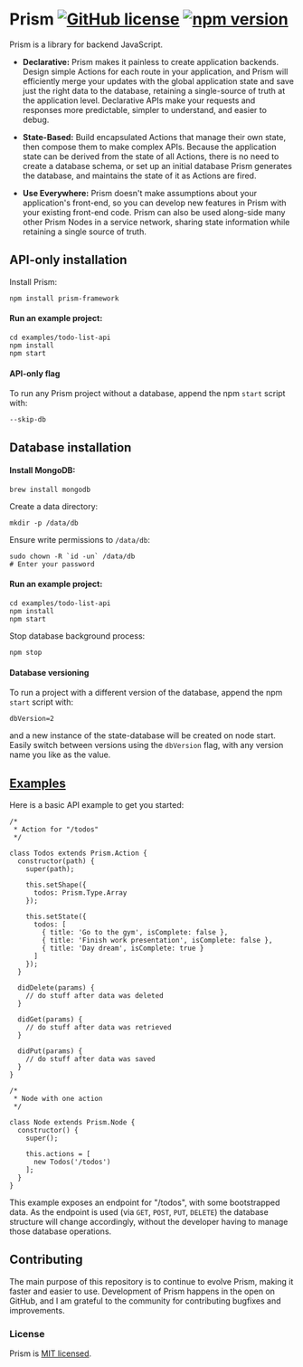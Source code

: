 # Prism [![GitHub license](https://img.shields.io/badge/license-MIT-blue.svg)](https://github.com/exactchange/prism/blob/master/LICENSE) [![npm version](https://img.shields.io/badge/npm-v1.3.2-brightgreen)](https://www.npmjs.com/package/prism-framework)

Prism is a library for backend JavaScript.

* **Declarative:** Prism makes it painless to create application backends. Design simple Actions for each route in your application, and Prism will efficiently merge your updates with the global application state and save just the right data to the database, retaining a single-source of truth at the application level. Declarative APIs make your requests and responses more predictable, simpler to understand, and easier to debug.

* **State-Based:** Build encapsulated Actions that manage their own state, then compose them to make complex APIs. Because the application state can be derived from the state of all Actions, there is no need to create a database schema, or set up an initial database Prism generates the database, and maintains the state of it as Actions are fired.

* **Use Everywhere:** Prism doesn't make assumptions about your application's front-end, so you can develop new features in Prism with your existing front-end code. Prism can also be used along-side many other Prism Nodes in a service network, sharing state information while retaining a single source of truth.

## API-only installation

Install Prism:
```
npm install prism-framework
```

#### Run an example project:
```
cd examples/todo-list-api
npm install
npm start
```

#### API-only flag

To run any Prism project without a database, append the npm `start` script with:
```
--skip-db
```

## Database installation

#### Install MongoDB:
```
brew install mongodb
```

Create a data directory:
```
mkdir -p /data/db
```

Ensure write permissions to `/data/db`:

```
sudo chown -R `id -un` /data/db
# Enter your password
```

#### Run an example project:
```
cd examples/todo-list-api
npm install
npm start
```

Stop database background process:
```
npm stop
```

#### Database versioning

To run a project with a different version of the database, append the npm `start` script with:
```
dbVersion=2
```
and a new instance of the state-database will be created on node start. Easily switch between versions using the `dbVersion` flag, with any version name you like as the value.

## [Examples](https://github.com/exactchange/prism/tree/master/examples)

Here is a basic API example to get you started:

```
/*
 * Action for "/todos"
 */

class Todos extends Prism.Action {
  constructor(path) {
    super(path);

    this.setShape({
      todos: Prism.Type.Array
    });

    this.setState({
      todos: [
        { title: 'Go to the gym', isComplete: false },
        { title: 'Finish work presentation', isComplete: false },
        { title: 'Day dream', isComplete: true }
      ]
    });
  }

  didDelete(params) {
    // do stuff after data was deleted
  }

  didGet(params) {
    // do stuff after data was retrieved
  }

  didPut(params) {
    // do stuff after data was saved
  }
}
```

```
/*
 * Node with one action
 */

class Node extends Prism.Node {
  constructor() {
    super();

    this.actions = [
      new Todos('/todos')
    ];
  }
}
```

This example exposes an endpoint for "/todos", with some bootstrapped data. As the endpoint is used (via `GET`, `POST`, `PUT`, `DELETE`) the database structure will change accordingly, without the developer having to manage those database operations.

## Contributing

The main purpose of this repository is to continue to evolve Prism, making it faster and easier to use. Development of Prism happens in the open on GitHub, and I am grateful to the community for contributing bugfixes and improvements.

### License

Prism is [MIT licensed](./LICENSE).
